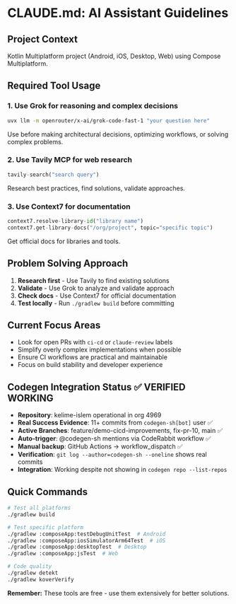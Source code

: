 # CLAUDE.md: AI Assistant Guidelines

## Project Context
Kotlin Multiplatform project (Android, iOS, Desktop, Web) using Compose Multiplatform.

## Required Tool Usage

### 1. Use Grok for reasoning and complex decisions
```bash
uvx llm -m openrouter/x-ai/grok-code-fast-1 "your question here"
```
Use before making architectural decisions, optimizing workflows, or solving complex problems.

### 2. Use Tavily MCP for web research
```python
tavily-search("search query")
```
Research best practices, find solutions, validate approaches.

### 3. Use Context7 for documentation
```python
context7.resolve-library-id("library name")
context7.get-library-docs("/org/project", topic="specific topic")
```
Get official docs for libraries and tools.

## Problem Solving Approach
1. **Research first** - Use Tavily to find existing solutions
2. **Validate** - Use Grok to analyze and validate approach
3. **Check docs** - Use Context7 for official documentation
4. **Test locally** - Run `./gradlew build` before committing

## Current Focus Areas
- Look for open PRs with `ci-cd` or `claude-review` labels
- Simplify overly complex implementations when possible
- Ensure CI workflows are practical and maintainable
- Focus on build stability and developer experience

## Codegen Integration Status ✅ VERIFIED WORKING
- **Repository**: kelime-islem operational in org 4969
- **Real Success Evidence**: 11+ commits from `codegen-sh[bot]` user ✅
- **Active Branches**: feature/demo-cicd-improvements, fix-pr-10, main ✅
- **Auto-trigger**: @codegen-sh mentions via CodeRabbit workflow ✅
- **Manual backup**: GitHub Actions → workflow_dispatch ✅
- **Verification**: `git log --author=codegen-sh --oneline` shows real commits
- **Integration**: Working despite not showing in `codegen repo --list-repos`

## Quick Commands
```bash
# Test all platforms
./gradlew build

# Test specific platform
./gradlew :composeApp:testDebugUnitTest  # Android
./gradlew :composeApp:iosSimulatorArm64Test  # iOS
./gradlew :composeApp:desktopTest  # Desktop
./gradlew :composeApp:jsTest  # Web

# Code quality
./gradlew detekt
./gradlew koverVerify
```

**Remember:** These tools are free - use them extensively for better solutions.